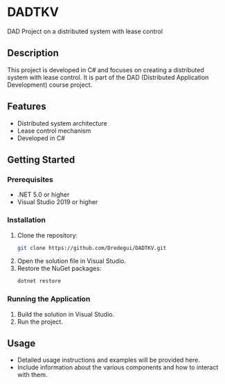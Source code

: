 # DADTKV

DAD Project on a distributed system with lease control

## Description

This project is developed in C# and focuses on creating a distributed system with lease control. It is part of the DAD (Distributed Application Development) course project.

## Features

- Distributed system architecture
- Lease control mechanism
- Developed in C#

## Getting Started

### Prerequisites

- .NET 5.0 or higher
- Visual Studio 2019 or higher

### Installation

1. Clone the repository:
    ```sh
    git clone https://github.com/Dredegui/DADTKV.git
    ```
2. Open the solution file in Visual Studio.
3. Restore the NuGet packages:
    ```sh
    dotnet restore
    ```

### Running the Application

1. Build the solution in Visual Studio.
2. Run the project.

## Usage

- Detailed usage instructions and examples will be provided here.
- Include information about the various components and how to interact with them.

